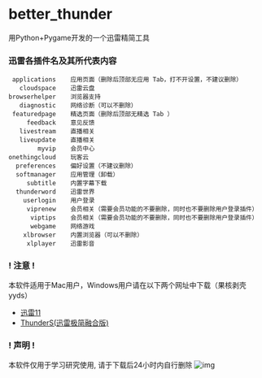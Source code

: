# better_thunder
用Python+Pygame开发的一个迅雷精简工具
### 迅雷各插件名及其所代表内容
```
 applications    应用页面（删除后顶部无应用 Tab，打不开设置，不建议删除）
   cloudspace    迅雷云盘
browserhelper    浏览器支持
   diagnostic    网络诊断（可以不删除）
 featuredpage    精选页面（删除后顶部无精选 Tab ）
     feedback    意见反馈
   livestream    直播相关
   liveupdate    直播相关
        myvip    会员中心
onethingcloud    玩客云
  preferences    偏好设置（不建议删除）
  softmanager    应用管理（卸载）
     subtitle    内置字幕下载
  thunderword    迅雷世界
    userlogin    用户登录
     viprenew    会员相关（需要会员功能的不要删除，同时也不要删除用户登录插件）
      viptips    会员相关（需要会员功能的不要删除，同时也不要删除用户登录插件）
      webgame    网络游戏
    xlbrowser    内置浏览器（可以不删除）
     xlplayer    迅雷影音
```

### ! 注意 !
本软件适用于Mac用户，Windows用户请在以下两个网址中下载（果核剥壳yyds）
* [迅雷11](https://www.ghxi.com/thunder11green.html)
* [ThunderS(迅雷极简融合版)](https://www.ghxi.com/thunders.html)

### ! 声明 !
本软件仅用于学习研究使用, 请于下载后24小时内自行删除
![img](https://github.com/itsXZH/better_thunder/blob/main/img/AppIcon.png?raw=true)
